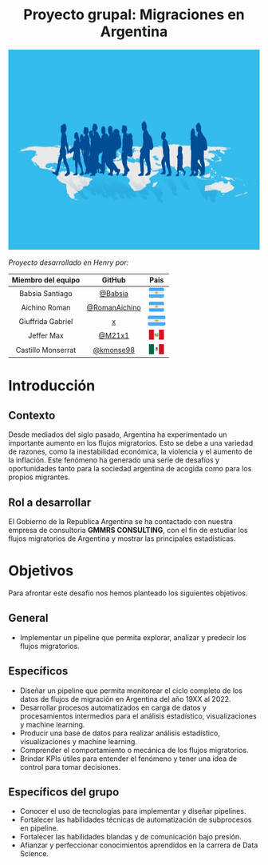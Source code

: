 <h1 align="center"> Proyecto grupal: Migraciones en Argentina </h1>
<p align="center">
   <img width="700" height="400" src="img/portada3.jpg">
   </p>

*Proyecto desarrollado en Henry por:*

<div align="center">

| Miembro del equipo | GitHub |Pais
|:-----------:|:-----------:|:-----------:|
| Babsia Santiago   | [@Babsia](https://github.com/Babsia)   |	<img width="30" height="20" src="img/icono-plano-del-cuadrado-vector-de-la-bandera-argentina-102753340.png">
| Aichino Roman          |  [@RomanAichino](https://github.com/RomanAichino)         |<img width="30" height="20" src="img/icono-plano-del-cuadrado-vector-de-la-bandera-argentina-102753340.png">
| Giuffrida Gabriel | [x](x)   |<img width="35" height="20" src="img/icono-plano-del-cuadrado-vector-de-la-bandera-argentina-102753340.png">
| Jeffer Max        |[@M21x1](https://github.com/M21x1)           |	<img width="30" height="20" src="img/Peru_bandera.png">
| Castillo Monserrat  | [@kmonse98](https://github.com/kmonse98)   |<img width="30" height="20" src="img/Flag_of_Mexico.png">

</div>

# Introducción
 
## Contexto 
Desde mediados del siglo pasado, Argentina ha experimentado un importante aumento en los flujos migratorios. Esto se debe a una variedad de razones, como la inestabilidad económica, la violencia y el aumento de la inflación. Este fenómeno ha generado una serie de desafíos y oportunidades tanto para la sociedad argentina de acogida como para los propios migrantes.

## Rol a desarrollar

El Gobierno de la Republica Argentina se ha contactado con nuestra empresa de consultoria **GMMRS CONSULTING**, con el fin de estudiar los flujos migratorios de Argentina y mostrar las principales estadísticas.

# Objetivos

Para afrontar este desafío nos hemos planteado los siguientes objetivos.
## General

* Implementar un pipeline que permita explorar, analizar y predecir los flujos migratorios. 

## Específicos
* Diseñar un pipeline que permita monitorear el ciclo completo de los datos de flujos de migración en Argentina del año 19XX al 2022. 
* Desarrollar procesos automatizados en carga de datos y procesamientos intermedios para el análisis estadístico, visualizaciones y machine learning.
* Producir una base de datos para realizar análisis estadístico, visualizaciones y machine learning.
* Comprender el comportamiento o mecánica de los flujos migratorios.
* Brindar KPIs útiles para entender el fenómeno y tener una idea de control para tomar decisiones.
## Específicos del grupo
* Conocer el uso de tecnologías para implementar y diseñar pipelines.
* Fortalecer las habilidades técnicas de automatización de subprocesos en pipeline.
* Fortalecer las habilidades blandas y de comunicación bajo presión.
* Afianzar y perfeccionar conocimientos aprendidos en la carrera de Data Science.









